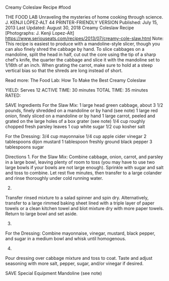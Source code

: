 Creamy Coleslaw Recipe
#food 

THE FOOD LAB Unraveling the mysteries of home cooking through science.
J. KENJI LÓPEZ-ALT
44     PRINTER-FRIENDLY VERSION
Published: July 15, 2013 Last Updated: August 30, 2018
Creamy Coleslaw Recipe
[Photographs: J. Kenji Lopez-Alt]
https://www.seriouseats.com/recipes/2013/07/creamy-cole-slaw.html
Note: This recipe is easiest to produce with a mandoline-style slicer, though you can also finely shred the cabbage by hand. To slice cabbages on a mandoline, split the head in half, cut out the core using the tip of a sharp chef's knife, the quarter the cabbage and slice it with the mandoline set to 1/16th of an inch. When grating the carrot, make sure to hold at a steep vertical bias so that the shreds are long instead of short.

Read more: The Food Lab: How To Make the Best Creamy Coleslaw

YIELD:
Serves 12
ACTIVE TIME:
30 minutes
TOTAL TIME:
35 minutes
RATED:
    
 SAVE
Ingredients
For the Slaw Mix:
1 large head green cabbage, about 3 1/2 pounds, finely shredded on a mandoline or by hand (see note)
1 large red onion, finely sliced on a mandoline or by hand
1 large carrot, peeled and grated on the large holes of a box grater (see note)
1/4 cup roughly chopped fresh parsley leaves
1 cup white sugar
1/2 cup kosher salt
 
For the Dressing:
3/4 cup mayonnaise
1/4 cup apple cider vinegar
2 tablespoons dijon mustard
1 tablespoon freshly ground black pepper
3 tablespoons sugar

Directions
1.
For the Slaw Mix: Combine cabbage, onion, carrot, and parsley in a large bowl, leaving plenty of room to toss (you may have to use two large bowls if your bowls are not large enough). Sprinkle with sugar and salt and toss to combine. Let rest five minutes, then transfer to a large colander and rinse thoroughly under cold running water.

2.
Transfer rinsed mixture to a salad spinner and spin dry. Alternatively, transfer to a large rimmed baking sheet lined with a triple layer of paper towels or a clean kitchen towel and blot mixture dry with more paper towels. Return to large bowl and set aside.

3.
For the Dressing: Combine mayonnaise, vinegar, mustard, black pepper, and sugar in a medium bowl and whisk until homogenous.

4.
Pour dressing over cabbage mixture and toss to coat. Taste and adjust seasoning with more salt, pepper, sugar, and/or vinegar if desired.

 SAVE
Special Equipment
Mandoline (see note)